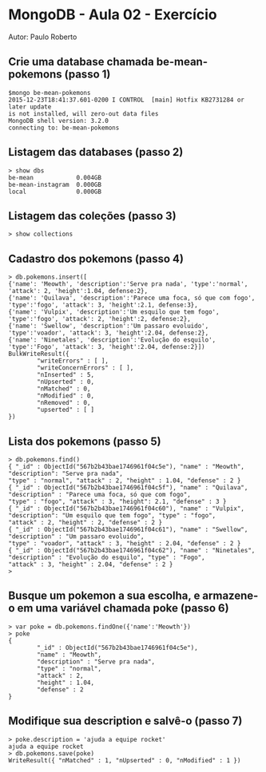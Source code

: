 # MongoDB - Aula 02 - Exercício
Autor: Paulo Roberto
## Crie uma database chamada be-mean-pokemons (passo 1)
```
$mongo be-mean-pokemons
2015-12-23T18:41:37.601-0200 I CONTROL  [main] Hotfix KB2731284 or later update
is not installed, will zero-out data files
MongoDB shell version: 3.2.0
connecting to: be-mean-pokemons
```

## Listagem das databases (passo 2)
```
> show dbs
be-mean            0.004GB
be-mean-instagram  0.000GB
local              0.000GB
```

## Listagem das coleções (passo 3)
```
> show collections
```
## Cadastro dos pokemons (passo 4)
```
> db.pokemons.insert([
{'name': 'Meowth', 'description':'Serve pra nada', 'type':'normal', 'attack': 2, 'height':1.04, defense:2},
{'name': 'Quilava', 'description':'Parece uma foca, só que com fogo', 'type':'fogo', 'attack': 3, 'height':2.1, defense:3},
{'name': 'Vulpix', 'description':'Um esquilo que tem fogo', 'type':'fogo', 'attack': 2, 'height':2, defense:2},
{'name': 'Swellow', 'description':'Um passaro evoluido', 'type':'voador', 'attack': 3, 'height':2.04, defense:2},
{'name': 'Ninetales', 'description':'Evolução do esquilo', 'type':'Fogo', 'attack': 3, 'height':2.04, defense:2}])
BulkWriteResult({
        "writeErrors" : [ ],
        "writeConcernErrors" : [ ],
        "nInserted" : 5,
        "nUpserted" : 0,
        "nMatched" : 0,
        "nModified" : 0,
        "nRemoved" : 0,
        "upserted" : [ ]
})
```
## Lista dos pokemons (passo 5)
```
> db.pokemons.find()
{ "_id" : ObjectId("567b2b43bae1746961f04c5e"), "name" : "Meowth", "description": "Serve pra nada", 
"type" : "normal", "attack" : 2, "height" : 1.04, "defense" : 2 }
{ "_id" : ObjectId("567b2b43bae1746961f04c5f"), "name" : "Quilava", "description" : "Parece uma foca, só que com fogo", 
"type" : "fogo", "attack" : 3, "height": 2.1, "defense" : 3 }
{ "_id" : ObjectId("567b2b43bae1746961f04c60"), "name" : "Vulpix", "description": "Um esquilo que tem fogo", "type" : "fogo", 
"attack" : 2, "height" : 2, "defense" : 2 }
{ "_id" : ObjectId("567b2b43bae1746961f04c61"), "name" : "Swellow", "description" : "Um passaro evoluido", 
"type" : "voador", "attack" : 3, "height" : 2.04, "defense" : 2 }
{ "_id" : ObjectId("567b2b43bae1746961f04c62"), "name" : "Ninetales", "description" : "Evolução do esquilo", "type" : "Fogo",
"attack" : 3, "height" : 2.04, "defense" : 2 }
>

```
## Busque um pokemon a sua escolha, e armazene-o em uma variável chamada poke (passo 6)
```
> var poke = db.pokemons.findOne({'name':'Meowth'})
> poke
{
        "_id" : ObjectId("567b2b43bae1746961f04c5e"),
        "name" : "Meowth",
        "description" : "Serve pra nada",
        "type" : "normal",
        "attack" : 2,
        "height" : 1.04,
        "defense" : 2
}
```
## Modifique sua description e salvê-o (passo 7)
```
> poke.description = 'ajuda a equipe rocket'
ajuda a equipe rocket
> db.pokemons.save(poke)
WriteResult({ "nMatched" : 1, "nUpserted" : 0, "nModified" : 1 })
```

